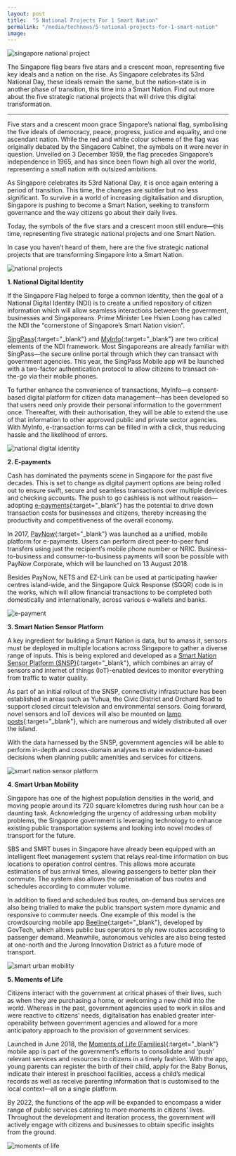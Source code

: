 ```yaml
---
layout: post
title:  "5 National Projects For 1 Smart Nation"
permalink: "/media/technews/5-national-projects-for-1-smart-nation"
image: 
---
```


![singapore national project](/images/technews/5-national-projects-for-1-smart-nation-part-1.PNG)

The Singapore flag bears five stars and a crescent moon, representing five key ideals and a nation on the rise. As Singapore celebrates its 53rd National Day, these ideals remain the same, but the nation-state is in another phase of transition, this time into a Smart Nation. Find out more about the five strategic national projects that will drive this digital transformation.

---

Five stars and a crescent moon grace Singapore’s national flag, symbolising the five ideals of democracy, peace, progress, justice and equality, and one ascendant nation. While the red and white colour scheme of the flag was originally debated by the Singapore Cabinet, the symbols on it were never in question. Unveiled on 3 December 1959, the flag precedes Singapore’s independence in 1965, and has since been flown high all over the world, representing a small nation with outsized ambitions.

As Singapore celebrates its 53rd National Day, it is once again entering a period of transition. This time, the changes are subtler but no less significant. To survive in a world of increasing digitalisation and disruption, Singapore is pushing to become a Smart Nation, seeking to transform governance and the way citizens go about their daily lives. 

Today, the symbols of the five stars and a crescent moon still endure—this time, representing five strategic national projects and one Smart Nation.

In case you haven’t heard of them, here are the five strategic national projects that are transforming Singapore into a Smart Nation.

![national projects](/images/technews/5-national-projects-for-1-smart-nation-part-2.PNG)

**1. National Digital Identity**

If the Singapore Flag helped to forge a common identity, then the goal of a National Digital Identity (NDI) is to create a unified repository of citizen information which will allow seamless interactions between the government, businesses and Singaporeans. Prime Minister Lee Hsien Loong has called the NDI the “cornerstone of Singapore’s Smart Nation vision”.

[SingPass](https://www.singpass.gov.sg/singpass/common/aboutus){:target="_blank"} and [MyInfo](/products-and-services/my-info/){:target="_blank"} are two critical elements of the NDI framework. Most Singaporeans are already familiar with SingPass—the secure online portal through which they can transact with government agencies. This year, the SingPass Mobile app will be launched with a two-factor authentication protocol to allow citizens to transact on-the-go via their mobile phones.

To further enhance the convenience of transactions, MyInfo—a consent-based digital platform for citizen data management—has been developed so that users need only provide their personal information to the government once. Thereafter, with their authorisation, they will be able to extend the use of that information to other approved public and private sector agencies. With MyInfo, e-transaction forms can be filled in with a click, thus reducing hassle and the likelihood of errors. 

![national digital identity](/images/technews/5-national-projects-for-1-smart-nation-part-3.PNG)

**2. E-payments**

Cash has dominated the payments scene in Singapore for the past five decades. This is set to change as digital payment options are being rolled out to ensure swift, secure and seamless transactions over multiple devices and checking accounts. The push to go cashless is not without reason—adopting [e-payments](/media/technews/e-payments-guideposts-to-a-smart-nation/){:target="_blank"} has the potential to drive down transaction costs for businesses and citizens, thereby increasing the productivity and competitiveness of the overall economy.

In 2017, [PayNow](https://www.abs.org.sg/consumer-banking/pay-now){:target="_blank"} was launched as a unified, mobile platform for e-payments. Users can perform direct peer-to-peer fund transfers using just the recipient’s mobile phone number or NRIC. Business-to-business and consumer-to-business payments will soon be possible with PayNow Corporate, which will be launched on 13 August 2018.

Besides PayNow, NETS and EZ-Link can be used at participating hawker centres island-wide, and the Singapore Quick Response (SGQR) code is in the works, which will allow financial transactions to be completed both domestically and internationally, across various e-wallets and banks.

![e-payment](/images/technews/5-national-projects-for-1-smart-nation-part-4.PNG)

**3. Smart Nation Sensor Platform**

A key ingredient for building a Smart Nation is data, but to amass it, sensors must be deployed in multiple locations across Singapore to gather a diverse range of inputs. This is being explored and developed as a [Smart Nation Sensor Platform (SNSP)](/products-and-services/smart-nation-sensor-platform/){:target="_blank"}, which combines an array of sensors and internet of things (IoT)-enabled devices to monitor everything from traffic to water quality.

As part of an initial rollout of the SNSP, connectivity infrastructure has been established in areas such as Yuhua, the Civic District and Orchard Road to support closed circuit television and environmental sensors. Going forward, novel sensors and IoT devices will also be mounted on [lamp posts](/media/technews/infographics-just-how-smart-can-lamp-posts-get/){:target="_blank"}, which are numerous and widely distributed all over the island.

With the data harnessed by the SNSP, government agencies will be able to perform in-depth and cross-domain analyses to make evidence-based decisions when planning public amenities and services for citizens. 

![smart nation sensor platform](/images/technews/5-national-projects-for-1-smart-nation-part-5.PNG)

**4. Smart Urban Mobility**

Singapore has one of the highest population densities in the world, and moving people around its 720 square kilometres during rush hour can be a daunting task. Acknowledging the urgency of addressing urban mobility problems, the Singapore government is leveraging technology to enhance existing public transportation systems and looking into novel modes of transport for the future.

SBS and SMRT buses in Singapore have already been equipped with an intelligent fleet management system that relays real-time information on bus locations to operation control centres. This allows more accurate estimations of bus arrival times, allowing passengers to better plan their commute. The system also allows the optimisation of bus routes and schedules according to commuter volume.

In addition to fixed and scheduled bus routes, on-demand bus services are also being trialled to make the public transport system more dynamic and responsive to commuter needs. One example of this model is the crowdsourcing mobile app [Beeline](/products-and-services/beeline/){:target="_blank"}, developed by GovTech, which allows public bus operators to ply new routes according to passenger demand. Meanwhile, autonomous vehicles are also being tested at one-north and the Jurong Innovation District as a future mode of transport. 

![smart urban mobility](/images/technews/5-national-projects-for-1-smart-nation-part-6.PNG)

**5. Moments of Life**

Citizens interact with the government at critical phases of their lives, such as when they are purchasing a home, or welcoming a new child into the world. Whereas in the past, government agencies used to work in silos and were reactive to citizens’ needs, digitalisation has enabled greater inter-operability between government agencies and allowed for a more anticipatory approach to the provision of government services.

Launched in June 2018, the [Moments of Life (Families)](/media/technews/five-key-features-of-the-new-moments-of-life-app/){:target="_blank"}  mobile app is part of the government’s efforts to consolidate and ‘push’ relevant services and resources to citizens in a timely fashion. With the app, young parents can register the birth of their child, apply for the Baby Bonus, indicate their interest in preschool facilities, access a child’s medical records as well as receive parenting information that is customised to the local context—all on a single platform.

By 2022, the functions of the app will be expanded to encompass a wider range of public services catering to more moments in citizens’ lives. Throughout the development and iteration process, the government will actively engage with citizens and businesses to obtain specific insights from the ground.

![moments of life](/images/technews/5-national-projects-for-1-smart-nation-part-7.PNG)
